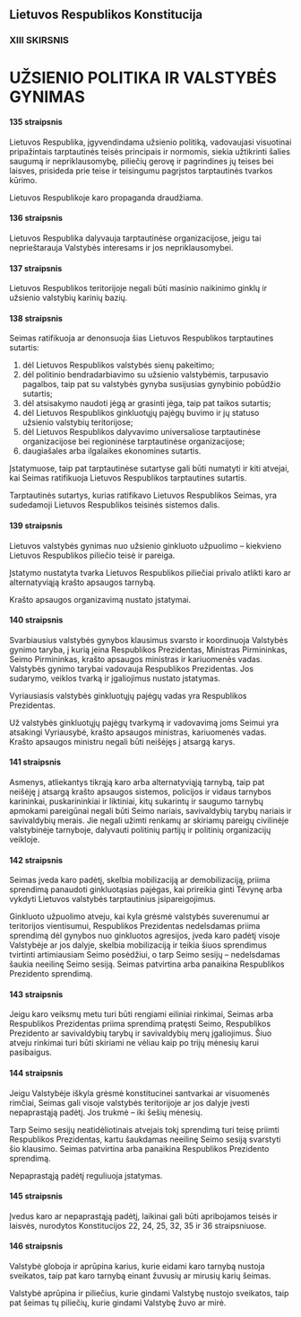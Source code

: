 ## Lietuvos Respublikos Konstitucija

### XIII SKIRSNIS

# UŽSIENIO POLITIKA IR VALSTYBĖS GYNIMAS

#### 135 straipsnis

Lietuvos Respublika, įgyvendindama užsienio politiką, vadovaujasi visuotinai pripažintais tarptautinės teisės principais ir normomis, siekia užtikrinti šalies saugumą ir nepriklausomybę, piliečių gerovę ir pagrindines jų teises bei laisves, prisideda prie teise ir teisingumu pagrįstos tarptautinės tvarkos kūrimo.

Lietuvos Respublikoje karo propaganda draudžiama.

#### 136 straipsnis

Lietuvos Respublika dalyvauja tarptautinėse organizacijose, jeigu tai neprieštarauja Valstybės interesams ir jos nepriklausomybei.

#### 137 straipsnis

Lietuvos Respublikos teritorijoje negali būti masinio naikinimo ginklų ir užsienio valstybių karinių bazių.

#### 138 straipsnis

Seimas ratifikuoja ar denonsuoja šias Lietuvos Respublikos tarptautines sutartis:

1. dėl Lietuvos Respublikos valstybės sienų pakeitimo;
2. dėl politinio bendradarbiavimo su užsienio valstybėmis, tarpusavio pagalbos, taip pat su valstybės gynyba susijusias gynybinio pobūdžio sutartis;
3. dėl atsisakymo naudoti jėgą ar grasinti jėga, taip pat taikos sutartis;
4. dėl Lietuvos Respublikos ginkluotųjų pajėgų buvimo ir jų statuso užsienio valstybių teritorijose;
5. dėl Lietuvos Respublikos dalyvavimo universaliose tarptautinėse organizacijose bei regioninėse tarptautinėse organizacijose;
6. daugiašales arba ilgalaikes ekonomines sutartis.

Įstatymuose, taip pat tarptautinėse sutartyse gali būti numatyti ir kiti atvejai, kai Seimas ratifikuoja Lietuvos Respublikos tarptautines sutartis.

Tarptautinės sutartys, kurias ratifikavo Lietuvos Respublikos Seimas, yra sudedamoji Lietuvos Respublikos teisinės sistemos dalis.

#### 139 straipsnis

Lietuvos valstybės gynimas nuo užsienio ginkluoto užpuolimo – kiekvieno Lietuvos Respublikos piliečio teisė ir pareiga.

Įstatymo nustatyta tvarka Lietuvos Respublikos piliečiai privalo atlikti karo ar alternatyviąją krašto apsaugos tarnybą.

Krašto apsaugos organizavimą nustato įstatymai.

#### 140 straipsnis

Svarbiausius valstybės gynybos klausimus svarsto ir koordinuoja Valstybės gynimo taryba, į kurią įeina Respublikos Prezidentas, Ministras Pirmininkas, Seimo Pirmininkas, krašto apsaugos ministras ir kariuomenės vadas. Valstybės gynimo tarybai vadovauja Respublikos Prezidentas. Jos sudarymo, veiklos tvarką ir įgaliojimus nustato įstatymas.

Vyriausiasis valstybės ginkluotųjų pajėgų vadas yra Respublikos Prezidentas.

Už valstybės ginkluotųjų pajėgų tvarkymą ir vadovavimą joms Seimui yra atsakingi Vyriausybė, krašto apsaugos ministras, kariuomenės vadas. Krašto apsaugos ministru negali būti neišėjęs į atsargą karys.

#### 141 straipsnis

Asmenys, atliekantys tikrąją karo arba alternatyviąją tarnybą, taip pat neišėję į atsargą krašto apsaugos sistemos, policijos ir vidaus tarnybos karininkai, puskarininkiai ir liktiniai, kitų sukarintų ir saugumo tarnybų apmokami pareigūnai negali būti Seimo nariais, savivaldybių tarybų nariais ir savivaldybių merais. Jie negali užimti renkamų ar skiriamų pareigų civilinėje valstybinėje tarnyboje, dalyvauti politinių partijų ir politinių organizacijų veikloje.

#### 142 straipsnis

Seimas įveda karo padėtį, skelbia mobilizaciją ar demobilizaciją, priima sprendimą panaudoti ginkluotąsias pajėgas, kai prireikia ginti Tėvynę arba vykdyti Lietuvos valstybės tarptautinius įsipareigojimus.

Ginkluoto užpuolimo atveju, kai kyla grėsmė valstybės suverenumui ar teritorijos vientisumui, Respublikos Prezidentas nedelsdamas priima sprendimą dėl gynybos nuo ginkluotos agresijos, įveda karo padėtį visoje Valstybėje ar jos dalyje, skelbia mobilizaciją ir teikia šiuos sprendimus tvirtinti artimiausiam Seimo posėdžiui, o tarp Seimo sesijų – nedelsdamas šaukia neeilinę Seimo sesiją. Seimas patvirtina arba panaikina Respublikos Prezidento sprendimą.

#### 143 straipsnis

Jeigu karo veiksmų metu turi būti rengiami eiliniai rinkimai, Seimas arba Respublikos Prezidentas priima sprendimą pratęsti Seimo, Respublikos Prezidento ar savivaldybių tarybų ir savivaldybių merų įgaliojimus. Šiuo atveju rinkimai turi būti skiriami ne vėliau kaip po trijų mėnesių karui pasibaigus.

#### 144 straipsnis

Jeigu Valstybėje iškyla grėsmė konstitucinei santvarkai ar visuomenės rimčiai, Seimas gali visoje valstybės teritorijoje ar jos dalyje įvesti nepaprastąją padėtį. Jos trukmė – iki šešių mėnesių.

Tarp Seimo sesijų neatidėliotinais atvejais tokį sprendimą turi teisę priimti Respublikos Prezidentas, kartu šaukdamas neeilinę Seimo sesiją svarstyti šio klausimo. Seimas patvirtina arba panaikina Respublikos Prezidento sprendimą.

Nepaprastąją padėtį reguliuoja įstatymas.

#### 145 straipsnis

Įvedus karo ar nepaprastąją padėtį, laikinai gali būti apribojamos teisės ir laisvės, nurodytos Konstitucijos 22, 24, 25, 32, 35 ir 36 straipsniuose.

#### 146 straipsnis

Valstybė globoja ir aprūpina karius, kurie eidami karo tarnybą nustoja sveikatos, taip pat karo tarnybą einant žuvusių ar mirusių karių šeimas.

Valstybė aprūpina ir piliečius, kurie gindami Valstybę nustojo sveikatos, taip pat šeimas tų piliečių, kurie gindami Valstybę žuvo ar mirė.
